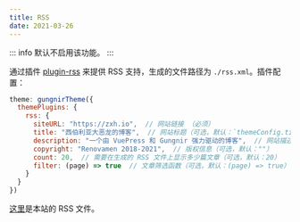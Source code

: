 ```yaml
---
title: RSS
date: 2021-03-26
---
```


::: info
默认不启用该功能。
:::


通过插件 [plugin-rss](/zh/docs/plugins/rss/) 来提供 RSS 支持，生成的文件路径为 `./rss.xml`。插件配置：

```js
theme: gungnirTheme({
  themePlugins: {
    rss: {
      siteURL: "https://zxh.io",  // 网站链接 （必须）
      title: "西伯利亚大恶龙的博客",  // 网站标题（可选，默认：`themeConfig.title`）
      description: "一个由 VuePress 和 Gungnir 强力驱动的博客",  // 网站描述（可选，默认：""）
      copyright: "Renovamen 2018-2021",  // 版权信息（可选，默认：""）
      count: 20,  // 需要在生成的 RSS 文件上显示多少篇文章（可选，默认：20）
      filter: (page) => true  // 文章筛选函数（可选，默认：(page) => true）
    }
  }
})
```

[这里](/rss.xml)是本站的 RSS 文件。

